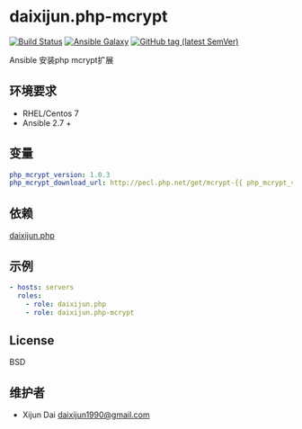 # daixijun.php-mcrypt

[![Build Status](https://github.com/daixijun/ansible-role-php-mcrypt/workflows/build/badge.svg)](https://github.com/daixijun/ansible-role-php-mcrypt/actions)
[![Ansible Galaxy](https://img.shields.io/badge/galaxy-daixijun.php-mcrypt-660198.svg?style=flat)](https://galaxy.ansible.com/daixijun/php-mcrypt/)
[![GitHub tag (latest SemVer)](https://img.shields.io/github/v/tag/daixijun/ansible-role-php-mcrypt?sort=semver)](https://github.com/daixijun/ansible-role-php-mcrypt/tags)

Ansible 安装php mcrypt扩展

## 环境要求

* RHEL/Centos 7
* Ansible 2.7 +

## 变量

```yaml
php_mcrypt_version: 1.0.3
php_mcrypt_download_url: http://pecl.php.net/get/mcrypt-{{ php_mcrypt_version }}.tgz

```

## 依赖

[daixijun.php](https://github.com/daixijun/ansible-role-php)

## 示例

```yaml
- hosts: servers
  roles:
    - role: daixijun.php
    - role: daixijun.php-mcrypt
```

## License

BSD

## 维护者

* Xijun Dai <daixijun1990@gmail.com>

